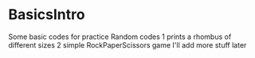 # BasicsIntro
Some basic codes for practice
Random codes 
1 prints a rhombus of different sizes
2 simple RockPaperScissors game
I'll add more stuff later
